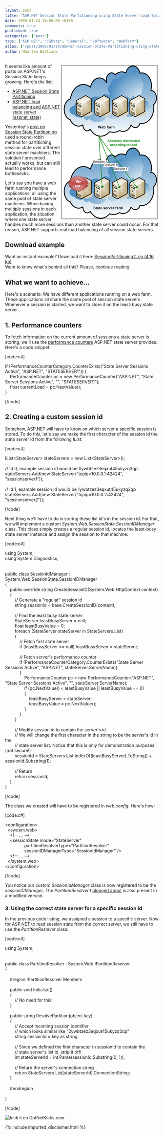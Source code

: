 ```yaml
---
layout: post
title: "ASP.NET Session State Partitioning using State Server Load Balancing"
date: 2008-01-24 16:05:00 +0100
comments: true
published: true
categories: ["post"]
tags: ["ASP.NET", "CSharp", "General", "Software", "Webfarm"]
alias: ["/post/2008/01/24/ASPNET-Session-State-Partitioning-using-State-Server-Load-Balancing.aspx", "/post/2008/01/24/aspnet-session-state-partitioning-using-state-server-load-balancing.aspx"]
author: Maarten Balliauw
---
```

<p><img style="width: 312px; height: 502px;" src="/images/session_state_load_balancing.png" border="1" alt="" hspace="5" vspace="5" width="312" height="502" align="right" />It seems like amount of posts on ASP.NET's Session State keeps growing. Here's the list:</p>
<ul>
<li><a href="/post/2008/01/ASPNET-Session-State-Partitioning.aspx">ASP.NET Session State Partitioning</a></li>
<li><a href="/post/2007/11/ASPNET-load-balancing-and-ASPNET-state-server-(aspnet_state).aspx">ASP.NET load balancing and ASP.NET state server (aspnet_state)</a></li>
</ul>
<p>Yesterday's <a href="/post/2008/01/ASPNET-Session-State-Partitioning.aspx">post on Session State Partitioning</a> used a round-robin method for partitioning session state over different state server machines. The solution I presented actually works, but can still lead to performance bottlenecks.</p>
<p>Let's say you have a web farm running multiple applications, all using the same pool of state server machines. When having multiple sessions in each application, the situation where one state server handles much more sessions than another state server could occur. For that reason, ASP.NET supports real load balancing of all session state servers.</p>
<h2>Download example</h2>
<p>Want an instant example? Download it here: <a href="/files/2012/11/SessionPartitioning2.zip">SessionPartitioning2.zip (4.16 kb)</a><br />Want to know what's behind all this? Please, continue reading.</p>
<h2>What we want to achieve...</h2>
<p>Here's a scenario: We have different applications running on a web farm. These applications all share the same pool of session state servers. Whenever a session is started, we want to store it on the least-busy state server.</p>
<h2>1. Performance counters</h2>
<p>To fetch information on the current amount of sessions a state server is storing, we'll use the <a href="http://msdn2.microsoft.com/en-us/library/fxk122b4.aspx" target="_blank">performance counters</a> ASP.NET state server provides. Here's a code snippet:</p>
<p>[code:c#]</p>
<p>if (PerformanceCounterCategory.CounterExists("State Server Sessions Active", "ASP.NET", "STATESERVER1")) {<br /> &nbsp;&nbsp;&nbsp; PerformanceCounter pc = new PerformanceCounter("ASP.NET", "State Server Sessions Active", "", "STATESERVER1");<br /> &nbsp;&nbsp;&nbsp; float currentLoad = pc.NextValue();<br /> }</p>
<p>[/code]</p>
<h2>2. Creating a custom session id</h2>
<p>Somehow, ASP.NET will have to know on which server a specific session is stored. To do this, let's say we make the first character of the session id the state server id from the following <em>IList</em>:</p>
<p>[code:c#]</p>
<p>IList&lt;StateServer&gt; stateServers = new List&lt;StateServer&gt;();<br /> <br /> // Id 0, example session id would be 0ywbtzez3eqxut45ukyzq3qp<br /> stateServers.Add(new StateServer("tcpip=10.0.0.1:42424", "sessionserver1"));<br /> <br /> // Id 1, example session id would be 1ywbtzez3eqxut45ukyzq3qp<br /> stateServers.Add(new StateServer("tcpip=10.0.0.2:42424", "sessionserver2"));</p>
<p>[/code]</p>
<p>Next thing we'll have to do is storing these list id's in the session id. For that, we will implement a custom <em>System.Web.SessionState.SessionIDManager</em> class. This class simply creates a regular session id, locates the least-busy state server instance and assign the session to that machine:</p>
<p>[code:c#]</p>
<p>using System;<br /> using System.Diagnostics;<br /> <br /> <br /> public class SessionIdManager : System.Web.SessionState.SessionIDManager<br /> {<br /> &nbsp;&nbsp;&nbsp; public override string CreateSessionID(System.Web.HttpContext context)<br /> &nbsp;&nbsp;&nbsp; {<br /> &nbsp;&nbsp;&nbsp;&nbsp;&nbsp;&nbsp;&nbsp; // Generate a "regular" session id<br /> &nbsp;&nbsp;&nbsp;&nbsp;&nbsp;&nbsp;&nbsp; string sessionId = base.CreateSessionID(context); <br /> <br /> &nbsp;&nbsp;&nbsp;&nbsp;&nbsp;&nbsp;&nbsp; // Find the least busy state server<br /> &nbsp;&nbsp;&nbsp;&nbsp;&nbsp;&nbsp;&nbsp; StateServer leastBusyServer = null;<br /> &nbsp;&nbsp;&nbsp;&nbsp;&nbsp;&nbsp;&nbsp; float leastBusyValue = 0;<br /> &nbsp;&nbsp;&nbsp;&nbsp;&nbsp;&nbsp;&nbsp; foreach (StateServer stateServer in StateServers.List)<br /> &nbsp;&nbsp;&nbsp;&nbsp;&nbsp;&nbsp;&nbsp; {<br /> &nbsp;&nbsp;&nbsp;&nbsp;&nbsp;&nbsp;&nbsp;&nbsp;&nbsp;&nbsp;&nbsp; // Fetch first state server<br /> &nbsp;&nbsp;&nbsp;&nbsp;&nbsp;&nbsp;&nbsp;&nbsp;&nbsp;&nbsp;&nbsp; if (leastBusyServer == null) leastBusyServer = stateServer; <br /> <br /> &nbsp;&nbsp;&nbsp;&nbsp;&nbsp;&nbsp;&nbsp;&nbsp;&nbsp;&nbsp;&nbsp; // Fetch server's performance counter<br /> &nbsp;&nbsp;&nbsp;&nbsp;&nbsp;&nbsp;&nbsp;&nbsp;&nbsp;&nbsp;&nbsp; if (PerformanceCounterCategory.CounterExists("State Server Sessions Active", "ASP.NET", stateServer.ServerName))<br /> &nbsp;&nbsp;&nbsp;&nbsp;&nbsp;&nbsp;&nbsp;&nbsp;&nbsp;&nbsp;&nbsp; {<br /> &nbsp;&nbsp;&nbsp;&nbsp;&nbsp;&nbsp;&nbsp;&nbsp;&nbsp;&nbsp;&nbsp;&nbsp;&nbsp;&nbsp;&nbsp; PerformanceCounter pc = new PerformanceCounter("ASP.NET", "State Server Sessions Active", "", stateServer.ServerName);<br /> &nbsp;&nbsp;&nbsp;&nbsp;&nbsp;&nbsp;&nbsp;&nbsp;&nbsp;&nbsp;&nbsp;&nbsp;&nbsp;&nbsp;&nbsp; if (pc.NextValue() &lt; leastBusyValue || leastBusyValue == 0)<br /> &nbsp;&nbsp;&nbsp;&nbsp;&nbsp;&nbsp;&nbsp;&nbsp;&nbsp;&nbsp;&nbsp;&nbsp;&nbsp;&nbsp;&nbsp; {<br /> &nbsp;&nbsp;&nbsp;&nbsp;&nbsp;&nbsp;&nbsp;&nbsp;&nbsp;&nbsp;&nbsp;&nbsp;&nbsp;&nbsp;&nbsp;&nbsp;&nbsp;&nbsp;&nbsp; leastBusyServer = stateServer;<br /> &nbsp;&nbsp;&nbsp;&nbsp;&nbsp;&nbsp;&nbsp;&nbsp;&nbsp;&nbsp;&nbsp;&nbsp;&nbsp;&nbsp;&nbsp;&nbsp;&nbsp;&nbsp;&nbsp; leastBusyValue = pc.NextValue();<br /> &nbsp;&nbsp;&nbsp;&nbsp;&nbsp;&nbsp;&nbsp;&nbsp;&nbsp;&nbsp;&nbsp;&nbsp;&nbsp;&nbsp;&nbsp; }<br /> &nbsp;&nbsp;&nbsp;&nbsp;&nbsp;&nbsp;&nbsp;&nbsp;&nbsp;&nbsp;&nbsp; }<br /> &nbsp;&nbsp;&nbsp;&nbsp;&nbsp;&nbsp;&nbsp; } <br /> <br /> &nbsp;&nbsp;&nbsp;&nbsp;&nbsp;&nbsp;&nbsp; // Modify session id to contain the server's id<br /> &nbsp;&nbsp;&nbsp;&nbsp;&nbsp;&nbsp;&nbsp; // We will change the first character in the string to be the server's id in the<br /> &nbsp;&nbsp;&nbsp;&nbsp;&nbsp;&nbsp;&nbsp; // state server list. Notice that this is only for demonstration purposes! (not secure!)<br /> &nbsp;&nbsp;&nbsp;&nbsp;&nbsp;&nbsp;&nbsp; sessionId = StateServers.List.IndexOf(leastBusyServer).ToString() + sessionId.Substring(1); <br /> <br /> &nbsp;&nbsp;&nbsp;&nbsp;&nbsp;&nbsp;&nbsp; // Return<br /> &nbsp;&nbsp;&nbsp;&nbsp;&nbsp;&nbsp;&nbsp; return sessionId;<br /> &nbsp;&nbsp;&nbsp; }<br /> }</p>
<p>[/code]</p>
<p>The class we created will have to be registered in <em>web.config</em>. Here's how:</p>
<p>[code:c#]</p>
<p>&lt;configuration&gt;<br /> &nbsp; &lt;system.web&gt;<br /> &nbsp;&nbsp;&nbsp; &lt;!-- ... --&gt;<br /> &nbsp;&nbsp;&nbsp; &lt;sessionState mode="StateServer"<br /> &nbsp;&nbsp;&nbsp;&nbsp;&nbsp;&nbsp;&nbsp;&nbsp;&nbsp;&nbsp;&nbsp;&nbsp;&nbsp;&nbsp;&nbsp; partitionResolverType="PartitionResolver"<br /> &nbsp;&nbsp;&nbsp;&nbsp;&nbsp;&nbsp;&nbsp;&nbsp;&nbsp;&nbsp;&nbsp;&nbsp;&nbsp;&nbsp;&nbsp; sessionIDManagerType="SessionIdManager" /&gt;<br /> &nbsp;&nbsp;&nbsp; &lt;!-- ... --&gt;<br /> &nbsp; &lt;/system.web&gt;<br /> &lt;/configuration&gt;</p>
<p>[/code]</p>
<p>You notice our custom <em>SessionIdManager</em> class is now registered to be the <em>sessionIDManager</em>. The <em>PartitionResolver</em> I <a href="/post/2008/01/ASPNET-Session-State-Partitioning.aspx" target="_blank">blogged about</a> is also present in a modified version.</p>
<h3>3. Using the correct state server for a specific session id</h3>
<p>In the previous code listing, we assigned a session to a specific server. Now for ASP.NET to read session state from the correct server, we still have to use the <em>PartitionResolver</em> class:</p>
<p>[code:c#]</p>
<p>using System; <br /> <br /> <br /> public class PartitionResolver : System.Web.IPartitionResolver<br /> { <br /> <br /> &nbsp;&nbsp;&nbsp; #region IPartitionResolver Members <br /> <br /> &nbsp;&nbsp;&nbsp; public void Initialize()<br /> &nbsp;&nbsp;&nbsp; {<br /> &nbsp;&nbsp;&nbsp;&nbsp;&nbsp;&nbsp;&nbsp; // No need for this!<br /> &nbsp;&nbsp;&nbsp; } <br /> <br /> &nbsp;&nbsp;&nbsp; public string ResolvePartition(object key)<br /> &nbsp;&nbsp;&nbsp; {<br /> &nbsp;&nbsp;&nbsp;&nbsp;&nbsp;&nbsp;&nbsp; // Accept incoming session identifier<br /> &nbsp;&nbsp;&nbsp;&nbsp;&nbsp;&nbsp;&nbsp; // which looks similar like "2ywbtzez3eqxut45ukyzq3qp"<br /> &nbsp;&nbsp;&nbsp;&nbsp;&nbsp;&nbsp;&nbsp; string sessionId = key as string; <br /> <br /> &nbsp;&nbsp;&nbsp;&nbsp;&nbsp;&nbsp;&nbsp; // Since we defined the first character in sessionId to contain the<br /> &nbsp;&nbsp;&nbsp;&nbsp;&nbsp;&nbsp;&nbsp; // state server's list id, strip it off!<br /> &nbsp;&nbsp;&nbsp;&nbsp;&nbsp;&nbsp;&nbsp; int stateServerId = int.Parse(sessionId.Substring(0, 1)); <br /> <br /> &nbsp;&nbsp;&nbsp;&nbsp;&nbsp;&nbsp;&nbsp; // Return the server's connection string<br /> &nbsp;&nbsp;&nbsp;&nbsp;&nbsp;&nbsp;&nbsp; return StateServers.List[stateServerId].ConnectionString;<br /> &nbsp;&nbsp;&nbsp; } <br /> <br /> &nbsp;&nbsp;&nbsp; #endregion <br /> <br /> }</p>
<p>[/code]</p>
<p><img src="http://www.dotnetkicks.com/Services/Images/KickItImageGenerator.ashx?url=/post/2008/01/ASPNET-Session-State-Partitioning-using-State-Server-Load-Balancing.aspx" border="0" alt="kick it on DotNetKicks.com" width="82" height="18" />&nbsp;</p>

{% include imported_disclaimer.html %}

